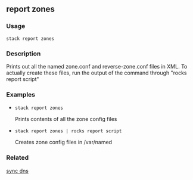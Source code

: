 ## report zones

### Usage

`stack report zones`

### Description

Prints out all the named zone.conf and reverse-zone.conf files in XML.
	To actually create these files, run the output of the command through
	"rocks report script"

### Examples

* `stack report zones`

   Prints contents of all the zone config files

* `stack report zones | rocks report script`

   Creates zone config files in /var/named


### Related
[sync dns](sync-dns)


